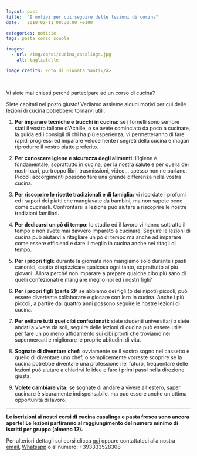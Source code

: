 ```yaml
---
layout: post
title:  "9 motivi per cui seguire delle lezioni di cucina"
date:   2018-02-11 00:30:00 +0100

categories: notizie
tags: pasta corso scuola

images:
  - url: /img/corsi/cucina_casalinga.jpg
    alt: tagliatelle

image_credits: Foto di Gionata Santi</a>
 
---
```


Vi siete mai chiesti perché partecipare ad un corso di cucina?


Siete capitati nel posto giusto!
Vediamo assieme alcuni motivi per cui delle lezioni di cucina potrebbero tornarvi utili.

<!--continua-->

1. **Per imparare tecniche e trucchi in cucina:** se i fornelli sono sempre stati il vostro tallone d'Achille, o se avete cominciato da poco a cucinare, la guida ed i consigli di chi ha più esperienza, vi permetteranno di fare rapidi progressi ed imparare velocemente i segreti della cucina e magari riprodurre il vostro piatto preferito.

2. **Per conoscere igiene e sicurezza degli alimenti:** l'igiene è fondamentale, soprattutto in cucina, per la nostra salute e per quella dei nostri cari, purtroppo libri, trasmissioni, video... spesso non ne parlano. Piccoli accorgimenti possono fare una grande differenza nella vostra cucina.

3. **Per riscoprire le ricette tradizionali e di famiglia:** vi ricordate i profumi  ed i sapori dei piatti che mangiavate da bambini, ma non sapete bene come cucinarli. Confrontarsi a lezione può aiutare a riscoprire le nostre tradizioni familiari.

4. **Per dedicarsi un pò di tempo:** lo studio ed il lavoro vi hanno sottratto il tempo e non avete mai davvero imparato a cucinare. Seguire le lezioni di cucina può aiutarvi a ritagliare un pò di tempo ma anche ad imparare come essere efficienti e dare il meglio in cucina anche nei ritagli di tempo.

5. **Per i propri figli:** durante la giornata non mangiamo solo durante i pasti canonici, capita di spizzicare qualcosa ogni tanto, soprattutto ai più giovani. Allora perché non imparare a prepare qualche cibo più sano di quelli confezionati e mangiare meglio noi ed i nostri figli?

6. **Per i propri figli (parte 2):** se abbiamo dei figli (o dei nipoti) piccoli, può essere divertente collaborare e giocare con loro in cucina. Anche i più piccoli, a partire dai quattro anni possono seguire le nostre lezioni di cucina.

7. **Per evitare tutti quei cibi confezionati:** siete studenti universitari o siete andati a vivere da soli, seguire delle lezioni di cucina può essere utile per fare un pò meno affidamento sui cibi pronti che troviamo nei supermercati e migliorare le proprie abitudini di vita.

8. **Sognate di diventare chef:** ovviamente se il vostro sogno nel cassetto è quello di diventare uno chef, o semplicemente vorreste scoprire se la cucina potrebbe diventare una professione nel futuro, frequentare delle lezioni può aiutare a chiarirvi le idee e fare i primi passi nella direzione giusta.

9. **Volete cambiare vita:** se sognate di andare a vivere all'estero, saper cucinare è sicuramente indispensabile, ma può essere anche un'ottima opportunità di lavoro.

***

**Le iscrizioni ai nostri corsi di cucina casalinga e pasta fresca sono ancora aperte! Le lezioni partiranno al raggiungimento del numero minimo di iscritti per gruppo (almeno 12).**

Per ulteriori dettagli sui corsi clicca [qui](/2018/02/10/corsi-cucina-dettagli) oppure contattateci alla nostra [email](&#x6d;&#97;&#x69;&#108;&#116;&#111;&#x3a;&#x63;&#x75;&#x63;&#105;&#x6e;&#x61;&#x2e;&#x64;&#x69;&#46;&#108;&#111;&#100;&#x69;&#x40;&#x67;&#109;&#x61;&#105;&#x6c;&#x2e;&#99;&#111;&#109; "Invia email"), [Whatsapp](https://api.whatsapp.com/send?phone=393333528308 "Invia messaggio") o al numero: +393333528308